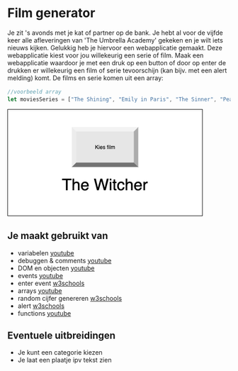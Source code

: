 # Film generator
Je zit 's avonds met je kat of partner op de bank. Je hebt al voor de vijfde keer alle afleveringen van 'The Umbrella Academy' gekeken en je wilt iets nieuws kijken. Gelukkig heb je hiervoor een webapplicatie gemaakt. Deze webapplicatie kiest voor jou willekeurig een serie of film. Maak een webapplicatie waardoor je met een druk op een button of door op enter de drukken er willekeurig een film of serie tevoorschijn (kan bijv. met een alert melding) komt. De films en serie komen uit een array:


```javascript
//voorbeeld array
let moviesSeries = ["The Shining", "Emily in Paris", "The Sinner", "Peaky Blinders", "Notting Hill"];
```

![Film ui](images/Film-ui.png)

## Je maakt gebruikt van
- variabelen [youtube](https://www.youtube.com/watch?v=A6YVhg9GgPE)
- debuggen & comments [youtube](https://www.youtube.com/watch?v=XUYCOm38SWY)
- DOM en objecten [youtube](https://www.youtube.com/watch?v=k81rBKqwDhU)
- events [youtube](https://www.youtube.com/watch?v=6jYEabxJXxg)
- enter event [w3schools](https://www.w3schools.com/howto/howto_js_trigger_button_enter.asp)
- arrays [youtube](https://www.youtube.com/watch?v=Z-l1IAbq3qg)
- random cijfer genereren [w3schools](https://www.w3schools.com/js/js_random.asp)
- alert [w3schools](https://www.w3schools.com/jsref/met_win_alert.asp)
- functions [youtube](https://www.youtube.com/watch?v=zC5cvaETdyQ)

## Eventuele uitbreidingen
- Je kunt een categorie kiezen
- Je laat een plaatje ipv tekst zien 